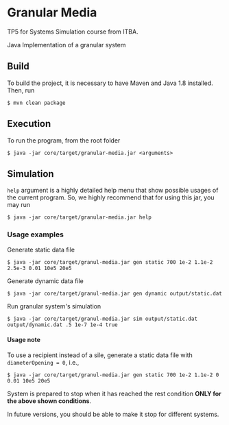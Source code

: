 # Granular Media
TP5 for Systems Simulation course from ITBA.

Java Implementation of a granular system
## Build
To build the project, it is necessary to have Maven and Java 1.8 installed.
Then, run

    $ mvn clean package
    
## Execution
To run the program, from the root folder

    $ java -jar core/target/granular-media.jar <arguments>

## Simulation
`help` argument is a highly detailed help menu that show possible usages of the current program.
So, we highly recommend that for using this jar, you may run

    $ java -jar core/target/granular-media.jar help

### Usage examples

Generate static data file

    $ java -jar core/target/granul-media.jar gen static 700 1e-2 1.1e-2 2.5e-3 0.01 10e5 20e5

Generate dynamic data file
    
    $ java -jar core/target/granul-media.jar gen dynamic output/static.dat

Run granular system's simulation

    $ java -jar core/target/granul-media.jar sim output/static.dat output/dynamic.dat .5 1e-7 1e-4 true
    
#### Usage note
To use a recipient instead of a sile, generate a static data file with `diameterOpening = 0`, i.e.,

    $ java -jar core/target/granul-media.jar gen static 700 1e-2 1.1e-2 0 0.01 10e5 20e5
    
System is prepared to stop when it has reached the rest condition **ONLY for the above shown conditions**.

In future versions, you should be able to make it stop for different systems.


